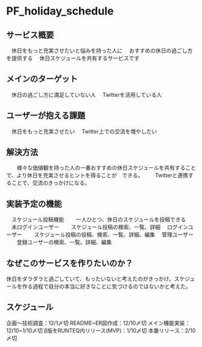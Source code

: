 # PF_holiday_schedule

## サービス概要
　休日をもっと充実させたいと悩みを持った人に
　おすすめの休日の過ごし方を提供する
　休日スケジュールを共有するサービスです

## メインのターゲット　
　休日の過ごし方に満足していない人
　Twitterを活用している人

## ユーザーが抱える課題
　休日をもっと充実させたい
　Twitter上での交流を増やしたい

## 解決方法
　　様々な価値観を持った人の一番おすすめの休日スケジュールを共有することで、より休日を充実させるヒントを得ることが　できる。
　　Twitterと連携することで、交流のきっかけになる。

## 実装予定の機能
　スケジュール投稿機能
　　一人ひとつ、休日のスケジュールを投稿できる
　未ログインユーザー
　　スケジュール投稿の検索、一覧、詳細
　ログインユーザー
　　スケジュール投稿の投稿、検索、一覧、詳細、編集
　管理ユーザー
　　登録ユーザーの検索、一覧、詳細、編集

## なぜこのサービスを作りたいのか？
休日をダラダラと過ごしていて、もったいないと考えたのがきっかけ。スケジュールを作る過程で自分の本当に好きなことに気づけるのではないかと考えた。

## スケジュール
企画〜技術調査：12/1〆切
README~ER図作成：12/10〆切
メイン機能実装：12/10~1/10〆切
β版をRUNTEQ内リリース(MVP)：1/10〆切
本番リリース：2/10〆切
